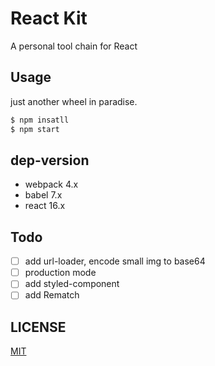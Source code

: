 # React Kit

A personal tool chain for React

## Usage

just another wheel in paradise.

```bash
$ npm insatll
$ npm start
```

## dep-version

- webpack 4.x
- babel 7.x
- react 16.x

## Todo

* [ ] add url-loader, encode small img to base64
* [ ] production mode
* [ ] add styled-component
* [ ] add Rematch

## LICENSE

[MIT](https://github.com/s0urcelab/react-kit/blob/master/LICENSE)

